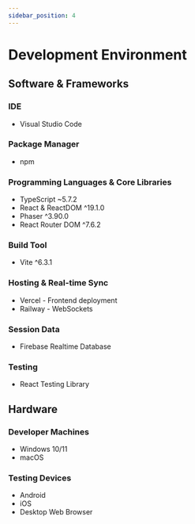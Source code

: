 ```yaml
---
sidebar_position: 4
---
```


# Development Environment

## Software & Frameworks

### IDE
 * Visual Studio Code

### Package Manager
 * npm

### Programming Languages & Core Libraries
 * TypeScript ~5.7.2
 * React & ReactDOM ^19.1.0
 * Phaser ^3.90.0
 * React Router DOM ^7.6.2

### Build Tool
 * Vite ^6.3.1

### Hosting & Real-time Sync
 * Vercel - Frontend deployment
 * Railway - WebSockets

### Session Data
 * Firebase Realtime Database

### Testing
 * React Testing Library


## Hardware

### Developer Machines
 * Windows 10/11
 * macOS

### Testing Devices
 * Android
 * iOS
 * Desktop Web Browser
 
